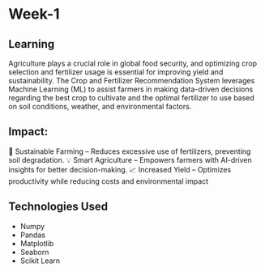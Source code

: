 # Week-1

## Learning
Agriculture plays a crucial role in global food security, and optimizing crop selection and fertilizer usage is essential for improving yield and sustainability. The Crop and Fertilizer Recommendation System leverages Machine Learning (ML) to assist farmers in making data-driven decisions regarding the best crop to cultivate and the optimal fertilizer to use based on soil conditions, weather, and environmental factors.

## Impact:
🌱 Sustainable Farming – Reduces excessive use of fertilizers, preventing soil degradation.
💡 Smart Agriculture – Empowers farmers with AI-driven insights for better decision-making.
📈 Increased Yield – Optimizes productivity while reducing costs and environmental impact

## Technologies Used
- Numpy
- Pandas
- Matplotlib
- Seaborn
- Scikit Learn
